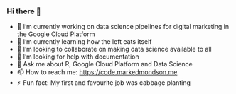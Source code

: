 ### Hi there 👋

- 🔭 I’m currently working on data science pipelines for digital marketing in the Google Cloud Platform 
- 🌱 I’m currently learning how the left eats itself
- 👯 I’m looking to collaborate on making data science available to all
- 🤔 I’m looking for help with documentation 
- 💬 Ask me about R, Google Cloud Platform and Data Science
- 📫 How to reach me: https://code.markedmondson.me
- ⚡ Fun fact: My first and favourite job was cabbage planting

